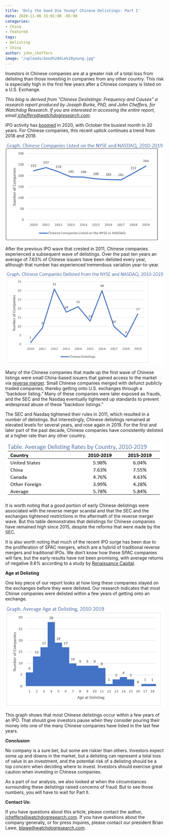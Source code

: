 ```yaml
---
title: 'Only the Good Die Young? Chinese Delistings: Part I'
date: 2020-11-06 15:01:00 -05:00
categories:
- China
- featured
tags:
- Delisting
- China
author: john_cheffers
image: "/uploads/Good%20die%20young.jpg"
---
```


Investors in Chinese companies are at a greater risk of a total loss from delisting than those investing in companies from any other country. This risk is especially high in the first few years after a Chinese company is listed on a U.S. Exchange.

*This blog is derived from “Chinese Deslistings: Frequency and Causes” a research report produced by Joseph Burke, PhD, and John Cheffers, for Watchdog Research. If you are interested in accessing the entire report, email [jcheffers@watchdogresearch.com](mailto:jcheffers@watchdogresearch.com).*

IPO activity has [boomed](https://www.dandodiary.com/2020/11/articles/ipos/does-increased-ipo-activity-foreshadow-increased-ipo-related-securities-litigation-ahead/) in 2020, with October the busiest month in 20 years. For Chinese companies, this recent uptick continues a trend from 2018 and 2019.

![Graph Chinese listings.png](/uploads/Graph%20Chinese%20listings.png)

After the previous IPO wave that crested in 2011, Chinese companies experienced a subsequent wave of delistings. Over the past ten years an average of 7.63% of Chinese issuers have been delisted every year, although that number has experienced tremendous variation year-to-year.

![Graph Chinese Delistings.png](/uploads/Graph%20Chinese%20Delistings.png)

Many of the Chinese companies that made up the first wave of Chinese listings were small China-based issuers that gained access to the market via [reverse merger](https://www.marketwatch.com/story/after-china-fraud-boom-nasdaq-steps-up-scrutiny-of-shady-listings-2016-06-20). Small Chinese companies merged with defunct publicly traded companies, thereby getting onto U.S. exchanges through a “backdoor listing.” Many of these companies were later exposed as frauds, and the SEC and the Nasdaq eventually tightened up standards to prevent widespread abuse of these “backdoor listings.”

The SEC and Nasdaq tightened their rules in 2011, which resulted in a number of delistings. But interestingly, Chinese delistings remained at elevated levels for several years, and rose again in 2019. For the first and later part of the past decade, Chinese companies have consistently delisted at a higher rate than any other country.

![Delistings by country.png](/uploads/Delistings%20by%20country.png)

It is worth noting that a good portion of early Chinese delistings were associated with the reverse merger scandal and that the SEC and the exchanges tightened restrictions in the aftermath of the reverse merger wave. But this table demonstrates that delistings for Chinese companies have remained high since 2015, despite the reforms that were made by the SEC.

It is also worth noting that much of the recent IPO surge has been due to the proliferation of SPAC mergers, which are a hybrid of traditional reverse mergers and traditional IPOs. We don’t know how these SPAC companies will fare, but the early results have not been promising, with average returns of negative 9.6% according to a study by [Renaissance Capital](https://www.renaissancecapital.com/IPO-Center/News/71816/Updated-SPAC-returns-fall-short-of-traditional-IPO-returns-on-average#:\~:text=Of%20the%20313%20SPACs%20IPOs,for%20traditional%20IPOs%20since%202015.).

**Age at Delisting**

One key piece of our report looks at how long these companies stayed on the exchanges before they were delisted. Our research indicates that most Chinse companies were delisted within a few years of getting onto an exchange.

![Age of delistings.png](/uploads/Age%20of%20delistings.png)

This graph shows that most Chinese delistings occur within a few years of an IPO. That should give investors pause when they consider pouring their money into one of the many Chinese companies have listed in the last few years.

***Conclusion***

No company is a sure bet, but some are riskier than others. Investors expect some up and downs in the market, but a delisting can represent a total loss of value in an investment, and the potential risk of a delisting should be a top concern when deciding where to invest. Investors should exercise great caution when investing in Chinese companies.

As a part of our analysis, we also looked at when the circumstances surrounding these delistings raised concerns of fraud. But to see those numbers, you will have to wait for Part II.

**Contact Us:**

If you have questions about this article, please contact the author, [jcheffers@watchdogresearch.com](mailto:jcheffers@watchdogresearch.com).  If you have questions about the company generally, or for press inquires, please contact our president Brian Lawe, blawe@watchdogresearch.com.